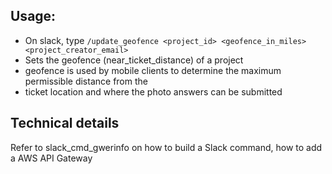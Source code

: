 ## Usage: 
- On slack, type `/update_geofence <project_id> <geofence_in_miles> <project_creator_email>`
- Sets the geofence (near_ticket_distance) of a project
- geofence is used by mobile clients to determine the maximum permissible distance from the
-   ticket location and where the photo answers can be submitted

## Technical details
Refer to slack_cmd_gwerinfo on how to build a Slack command, how to add a AWS API Gateway
